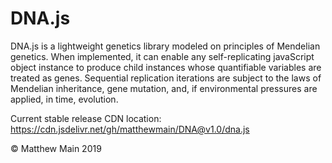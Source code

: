 # DNA.js

DNA.js is a lightweight genetics library modeled on principles of Mendelian genetics. When implemented, it can enable any self-replicating javaScript object instance to produce child instances whose quantifiable variables are treated as genes. Sequential replication iterations are subject to the laws of Mendelian inheritance, gene mutation, and, if environmental pressures are applied, in time, evolution. 

Current stable release CDN location: https://cdn.jsdelivr.net/gh/matthewmain/DNA@v1.0/dna.js

© Matthew Main 2019
